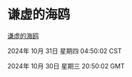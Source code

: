# 谦虚的海鸥
[谦虚的海鸥](http://219.139.197.74:56308/qxdho/course/base/hotlink/index.php)

2024年 10月 31日 星期四 04:50:02 CST

2024年 10月 30日 星期三 20:50:02 GMT
